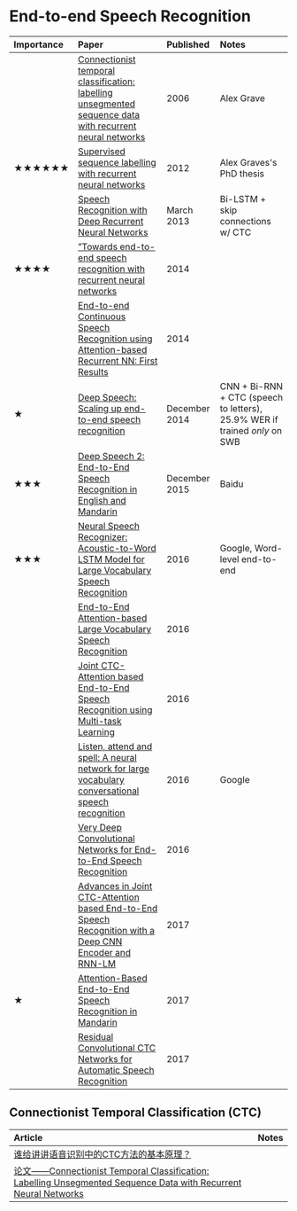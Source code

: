 # End-to-end Speech Recognition

| Importance | Paper | Published | Notes |
| :------------- | :------------- | :------------- | :------------- |
| | [Connectionist temporal classification: labelling unsegmented sequence data with recurrent neural networks](ftp://ftp.idsia.ch/pub/juergen/icml2006.pdf)| 2006 | Alex Grave
|★★★★★★ | [Supervised sequence labelling with recurrent neural networks](https://www.cs.toronto.edu/~graves/phd.pdf)| 2012 | Alex Graves's PhD thesis
 | | [Speech Recognition with Deep Recurrent Neural Networks](http://arxiv.org/abs/1303.5778v1) | March 2013 | Bi-LSTM + skip connections w/ CTC |
| ★★★★|  [”Towards end-to-end speech recognition with recurrent neural networks](proceedings.mlr.press/v32/graves14.pdf)| 2014 |
 | | [End-to-end Continuous Speech Recognition using Attention-based Recurrent NN: First Results](https://arxiv.org/pdf/1412.1602.pdf) | 2014| 
|★ |  [Deep Speech: Scaling up end-to-end speech recognition](http://arxiv.org/abs/1412.5567) | December 2014 | CNN + Bi-RNN + CTC (speech to letters), 25.9% WER if trained _only_ on SWB |
 | ★★★|  [Deep Speech 2: End-to-End Speech Recognition in English and Mandarin](http://arxiv.org/abs/1512.02595v1) | December 2015 | Baidu |
  | ★★★| [Neural Speech Recognizer: Acoustic-to-Word LSTM Model for Large Vocabulary Speech Recognition](https://arxiv.org/pdf/1610.09975) | 2016 | Google, Word-level end-to-end
| |  [End-to-End Attention-based Large Vocabulary Speech Recognition](https://arxiv.org/abs/1508.04395)| 2016|
| |  [Joint CTC-Attention based End-to-End Speech Recognition using Multi-task Learning](https://arxiv.org/pdf/1609.06773.pdf) | 2016|
| |  [Listen, attend and spell: A neural network for large vocabulary conversational speech recognition](http://ieeexplore.ieee.org/stamp/stamp.jsp?tp=&arnumber=7472621) | 2016 |Google
| |  [Very Deep Convolutional Networks for End-to-End Speech Recognition](https://arxiv.org/pdf/1610.03022.pdf) | 2016 |
| |  [Advances in Joint CTC-Attention based End-to-End Speech Recognition with a Deep CNN Encoder and RNN-LM](https://arxiv.org/pdf/1706.02737) | 2017 |
| ★|  [Attention-Based End-to-End Speech Recognition in Mandarin](https://arxiv.org/abs/1707.07167) | 2017|
 | | [Residual Convolutional CTC Networks for Automatic Speech Recognition](https://arxiv.org/pdf/1702.07793.pdf) | 2017 |
 
 ## Connectionist Temporal Classification (CTC)
 | Article | Notes |
 | :------------- | :------------- |
 [谁给讲讲语音识别中的CTC方法的基本原理？](https://www.zhihu.com/question/47642307) | 
 [论文——Connectionist Temporal Classification: Labelling Unsegmented Sequence Data with Recurrent Neural Networks](www.jianshu.com/p/8406618e940f)|
 
